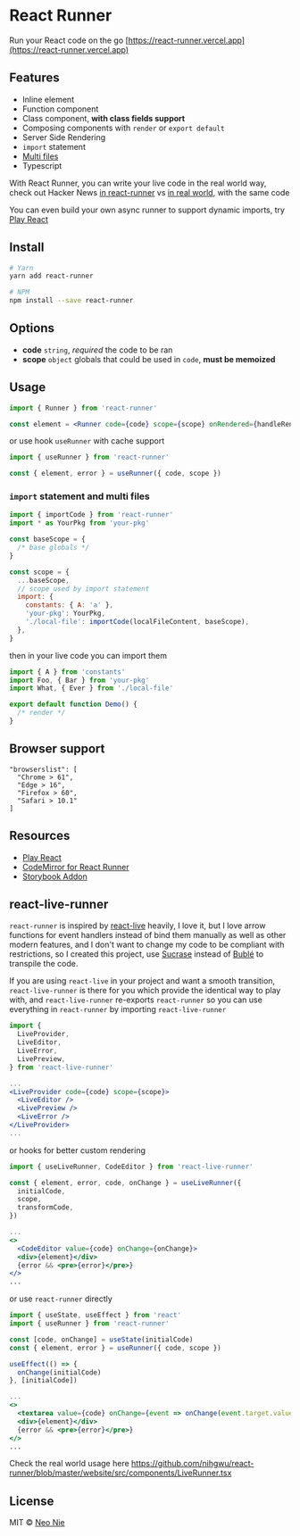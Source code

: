 # React Runner

Run your React code on the go [https://react-runner.vercel.app](https://react-runner.vercel.app)

## Features

- Inline element
- Function component
- Class component, **with class fields support**
- Composing components with `render` or `export default`
- Server Side Rendering
- `import` statement
- [Multi files](https://react-runner.vercel.app/#multi-files)
- Typescript

With React Runner, you can write your live code in the real world way, check out Hacker News [in react-runner](https://react-runner.vercel.app/#hacker-news) vs [in real world](https://react-runner.vercel.app/examples/hacker-news), with the same code

You can even build your own async runner to support dynamic imports, try [Play React](https://play-react.vercel.app)

## Install

```bash
# Yarn
yarn add react-runner

# NPM
npm install --save react-runner
```

## Options

- **code** `string`, _required_ the code to be ran
- **scope** `object` globals that could be used in `code`, **must be memoized**

## Usage

```jsx
import { Runner } from 'react-runner'

const element = <Runner code={code} scope={scope} onRendered={handleRendered} />
```

or use hook `useRunner` with cache support

```jsx
import { useRunner } from 'react-runner'

const { element, error } = useRunner({ code, scope })
```

### `import` statement and multi files

```js
import { importCode } from 'react-runner'
import * as YourPkg from 'your-pkg'

const baseScope = {
  /* base globals */
}

const scope = {
  ...baseScope,
  // scope used by import statement
  import: {
    constants: { A: 'a' },
    'your-pkg': YourPkg,
    './local-file': importCode(localFileContent, baseScope),
  },
}
```

then in your live code you can import them

```js
import { A } from 'constants'
import Foo, { Bar } from 'your-pkg'
import What, { Ever } from './local-file'

export default function Demo() {
  /* render */
}
```

## Browser support

```
"browserslist": [
  "Chrome > 61",
  "Edge > 16",
  "Firefox > 60",
  "Safari > 10.1"
]
```

## Resources

- [Play React](https://play-react.vercel.app/)
- [CodeMirror for React Runner](https://react-runner-codemirror.vercel.app/)
- [Storybook Addon](https://storybook.js.org/addons/storybook-addon-react-runner/)

## react-live-runner

`react-runner` is inspired by [react-live](https://github.com/FormidableLabs/react-live) heavily,
I love it, but I love arrow functions for event handlers instead of bind them manually as well as other modern features,
and I don't want to change my code to be compliant with restrictions, so I created this project,
use [Sucrase](https://github.com/alangpierce/sucrase) instead of [Bublé](https://github.com/bublejs/buble) to transpile the code.

If you are using `react-live` in your project and want a smooth transition, `react-live-runner` is there for you which provide the identical way to play with, and `react-live-runner` re-exports `react-runner` so you can use everything in `react-runner` by importing `react-live-runner`

```jsx
import {
  LiveProvider,
  LiveEditor,
  LiveError,
  LivePreview,
} from 'react-live-runner'

...
<LiveProvider code={code} scope={scope}>
  <LiveEditor />
  <LivePreview />
  <LiveError />
</LiveProvider>
...
```

or hooks for better custom rendering

```jsx
import { useLiveRunner, CodeEditor } from 'react-live-runner'

const { element, error, code, onChange } = useLiveRunner({
  initialCode,
  scope,
  transformCode,
})

...
<>
  <CodeEditor value={code} onChange={onChange}>
  <div>{element}</div>
  {error && <pre>{error}</pre>}
</>
...
```

or use `react-runner` directly

```jsx
import { useState, useEffect } from 'react'
import { useRunner } from 'react-runner'

const [code, onChange] = useState(initialCode)
const { element, error } = useRunner({ code, scope })

useEffect(() => {
  onChange(initialCode)
}, [initialCode])

...
<>
  <textarea value={code} onChange={event => onChange(event.target.value)}>
  <div>{element}</div>
  {error && <pre>{error}</pre>}
</>
...
```

Check the real world usage here https://github.com/nihgwu/react-runner/blob/master/website/src/components/LiveRunner.tsx

## License

MIT © [Neo Nie](https://github.com/nihgwu)

